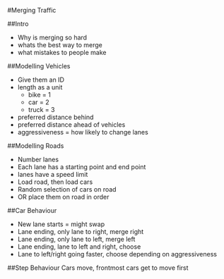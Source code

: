 #Merging Traffic

##Intro
- Why is merging so hard
- whats the best way to merge
- what mistakes to people make

##Modelling Vehicles
- Give them an ID
- length as a unit
  - bike = 1
  - car = 2
  - truck = 3
- preferred distance behind
- preferred distance ahead of vehicles
- aggressiveness = how likely to change lanes

##Modelling Roads
- Number lanes
- Each lane has a starting point and end point
- lanes have a speed limit
- Load road, then load cars
- Random selection of cars on road
- OR place them on road in order 

##Car Behaviour
- New lane starts = might swap
- Lane ending, only lane to right, merge right
- Lane ending, only lane to left, merge left
- Lane ending, lane to left and right, choose
- Lane to left/right going faster, choose depending on aggressiveness
 
##Step Behaviour
Cars move, frontmost cars get to move first

